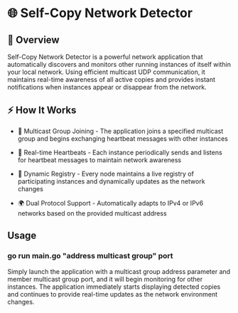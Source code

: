 # 🌐 Self-Copy Network Detector
## 🚀 Overview
Self-Copy Network Detector is a powerful network application that automatically discovers and monitors other running instances of itself within your local network. Using efficient multicast UDP communication, it maintains real-time awareness of all active copies and provides instant notifications when instances appear or disappear from the network.

## ⚡ How It Works
- 🎯 Multicast Group Joining - The application joins a specified multicast group and begins exchanging heartbeat messages with other instances

- 📡 Real-time Heartbeats - Each instance periodically sends and listens for heartbeat messages to maintain network awareness

- 🔄 Dynamic Registry - Every node maintains a live registry of participating instances and dynamically updates as the network changes

- 🌍 Dual Protocol Support - Automatically adapts to IPv4 or IPv6 networks based on the provided multicast address

## Usage

### go run main.go "address multicast group" port

Simply launch the application with a multicast group address parameter and member multicast group port, and it will begin monitoring for other instances. The application immediately starts displaying detected copies and continues to provide real-time updates as the network environment changes.
